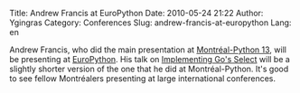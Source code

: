 Title: Andrew Francis at EuroPython
Date: 2010-05-24 21:22
Author: Ygingras
Category: Conferences
Slug: andrew-francis-at-europython
Lang: en

<!--:en-->

Andrew Francis, who did the main presentation at [Montréal-Python 13][],
will be presenting at [EuroPython][]. His talk on [Implementing Go's
Select][] will be a slightly shorter version of the one that he did at
Montréal-Python. It's good to see fellow Montréalers presenting at large
international conferences.

<!--:-->

</p>

  [Montréal-Python 13]: http://www.montrealpython.org/2010/03/montreal-python-13-on-2010-04-26/
  [EuroPython]: http://www.europython.eu/
  [Implementing Go's Select]: http://www.europython.eu/talks/talk_abstracts/#talk102
